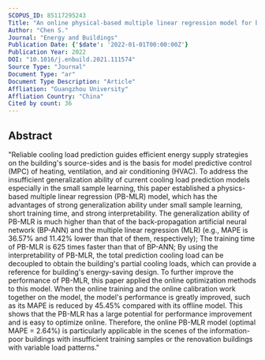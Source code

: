 ```yaml
---
SCOPUS_ID: 85117295243
Title: "An online physical-based multiple linear regression model for building's hourly cooling load prediction"
Author: "Chen S."
Journal: "Energy and Buildings"
Publication Date: {'$date': '2022-01-01T00:00:00Z'}
Publication Year: 2022
DOI: "10.1016/j.enbuild.2021.111574"
Source Type: "Journal"
Document Type: "ar"
Document Type Description: "Article"
Affliation: "Guangzhou University"
Affliation Country: "China"
Cited by count: 36
---
```


## Abstract
"Reliable cooling load prediction guides efficient energy supply strategies on the building's source-sides and is the basis for model predictive control (MPC) of heating, ventilation, and air conditioning (HVAC). To address the insufficient generalization ability of current cooling load prediction models especially in the small sample learning, this paper established a physics-based multiple linear regression (PB-MLR) model, which has the advantages of strong generalization ability under small sample learning, short training time, and strong interpretability. The generalization ability of PB-MLR is much higher than that of the back-propagation artificial neural network (BP-ANN) and the multiple linear regression (MLR) (e.g., MAPE is 36.57% and 11.42% lower than that of them, respectively); The training time of PB-MLR is 625 times faster than that of BP-ANN; By using the interpretability of PB-MLR, the total prediction cooling load can be decoupled to obtain the building's partial cooling loads, which can provide a reference for building's energy-saving design. To further improve the performance of PB-MLR, this paper applied the online optimization methods to this model. When the online training and the online calibration work together on the model, the model's performance is greatly improved, such as its MAPE is reduced by 45.45% compared with its offline model. This shows that the PB-MLR has a large potential for performance improvement and is easy to optimize online. Therefore, the online PB-MLR model (optimal MAPE = 2.64%) is particularly applicable in the scenes of the information-poor buildings with insufficient training samples or the renovation buildings with variable load patterns."
